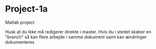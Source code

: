 # Project-1a
Matlab project

Husk at du ikke må redigerer direkte i master. 
Hvis du i stedet skaber en "branch" så kan flere arbejde i samme dokument samt kan ændringer dokumenteres
